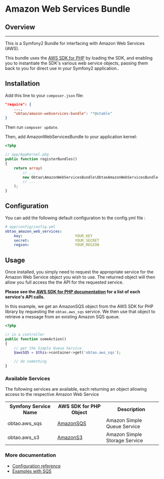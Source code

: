 # Amazon Web Services Bundle #

## Overview ##
--------
This is a Symfony2 Bundle for interfacing with Amazon Web Services (AWS).

This bundle uses the [AWS SDK for PHP](http://docs.aws.amazon.com/AWSSDKforPHP/latest/) by loading the SDK, and enabling you to instantiate the SDK's various web service objects, passing them back to you for direct use in your Symfony2 application..

## Installation ##

Add this line to your `composer.json` file:
```json
"require": {
    ...,
    "obtao/amazon-webservices-bundle": "*@stable"
}
```

Then run `composer update`.


Then, add AmazonWebServicesBundle to your application kernel:

```php
<?php

// app/AppKernel.php
public function registerBundles()
{
    return array(
        // ...
        new Obtao\AmazonWebServicesBundle\ObtaoAmazonWebServicesBundle(),
        // ...
    );
}
```

## Configuration ##

You can add the following default configuration to the config.yml file :
```yml
# app/config/config.yml
obtao_amazon_web_services:
    key:                        YOUR_KEY
    secret:                     YOUR_SECRET
    region:                     YOUR_REGION
```

## Usage ##

Once installed, you simply need to request the appropriate service for the Amazon Web Service object you wish to use. The returned object will then allow you full access the the API for the requested service.

**Please see the [AWS SDK for PHP documentation](http://docs.amazonwebservices.com/AWSSDKforPHP/latest/) for a list of each service's API calls.**

In this example, we get an AmazonSQS object from the AWS SDK for PHP library by requesting the ```obtao.aws_sqs``` service. We then use that object to retrieve a message from an existing Amazon SQS queue.

```php
<?php

// in a controller
public function someAction()
{
    // get the Simple Queue Service
    $awsSQS = $this->container->get('obtao.aws_sqs');

    // do something
}
```

### Available Services ###

The following services are available, each returning an object allowing access to the respective Amazon Web Service

<table>
  <tr>
    <th>Symfony Service Name</th>
    <th>AWS SDK for PHP Object</th>
    <th>Description</th>
  </tr>

  <tr>
    <td>obtao.aws_sqs</td>
    <td><a href="http://docs.aws.amazon.com/AWSSDKforPHP/latest/#i=AmazonSQS">AmazonSQS</a></td>
    <td>Amazon Simple Queue Service</td>
  </tr>

  <tr>
    <td>obtao.aws_s3</td>
    <td><a href="http://docs.aws.amazon.com/AWSSDKforPHP/latest/#i=AmazonS3">AmazonS3</a></td>
    <td>Amazon Simple Storage Service</td>
  </tr>

</table>


### More documentation ###

- [Configuration reference](Resources/doc/reference.md)
- [Examples with SQS](Resources/doc/sqs.md)